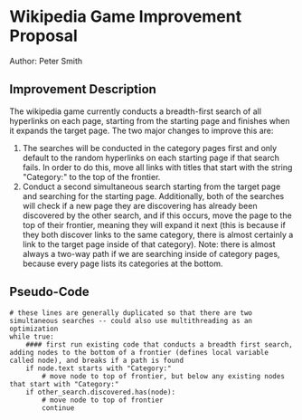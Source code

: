 # Wikipedia Game Improvement Proposal
Author: Peter Smith

## Improvement Description
The wikipedia game currently conducts a breadth-first search of all hyperlinks on each page, starting from the starting page and finishes when it expands the target page. The two major changes to improve this are:

1) The searches will be conducted in the category pages first and only default to the random hyperlinks on each starting page if that search fails. In order to do this, move all links with titles that start with the string "Category:" to the top of the frontier.
2) Conduct a second simultaneous search starting from the target page and searching for the starting page. Additionally, both of the searches will check if a new page they are discovering has already been discovered by the other search, and if this occurs, move the page to the top of their frontier, meaning they will expand it next (this is because if they both discover links to the same category, there is almost certainly a link to the target page inside of that category). Note: there is almost always a two-way path if we are searching inside of category pages, because every page lists its categories at the bottom.

## Pseudo-Code
```
# these lines are generally duplicated so that there are two simultaneous searches -- could also use multithreading as an optimization
while true:
    #### first run existing code that conducts a breadth first search, adding nodes to the bottom of a frontier (defines local variable called node), and breaks if a path is found
    if node.text starts with "Category:"
        # move node to top of frontier, but below any existing nodes that start with "Category:"
    if other_search.discovered.has(node):
        # move node to top of frontier
        continue
```
